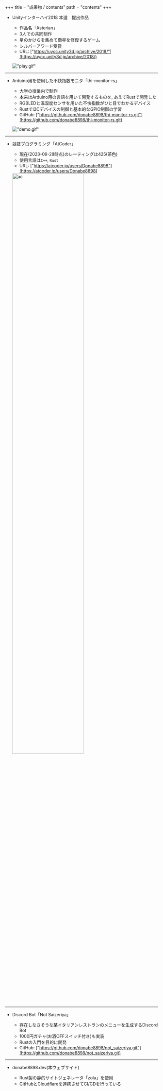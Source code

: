 +++
title = "成果物 / contents"
path = "contents"
+++


+ Unityインターハイ2018 本選　提出作品

    - 作品名「Asterian」
    - 3人での共同制作
    - 星のかけらを集めて衛星を修復するゲーム
    - シルバーアワード受賞
    - URL: ["https://uycc.unity3d.jp/archive/2018/"](https://uycc.unity3d.jp/archive/2018/)

    !["play.gif"](/Asterial.gif)

---

- Arduino用を使用した不快指数モニタ「thi-monitor-rs」

    - 大学の授業内で制作
    - 本来はArduino用の言語を用いて開発するものを, あえてRustで開発した
    - RGBLEDと温湿度センサを用いた不快指数がひと目でわかるデバイス
    - RustでI2Cデバイスの制御と基本的なGPIO制御の学習
    - GitHub: ["https://github.com/donabe8898/thi-monitor-rs.git"](https://github.com/donabe8898/thi-monitor-rs.git)

    !["demo.gif"](/thi-monitor-rs.gif)

---

- 競技プログラミング「AtCoder」

    - 現在(2023-09-28時点)のレーティングは425(茶色)
    - 使用言語は`C++`, `Rust`
    - URL: ["https://atcoder.jp/users/Donabe8898"](https://atcoder.jp/users/Donabe8898)

    <img src="atcoder.png" alt="ac" width="70%">

---

+ Discord Bot「Not Saizeriya」

    - 存在しなさそうな某イタリアンレストランのメニューを生成するDiscord Bot
    - 1000円ガチャ(お酒OFFスイッチ付き)も実装
    - Rustの入門を目的に開発
    - GitHub: ["https://github.com/donabe8898/not_saizeriya.git"](https://github.com/donabe8898/not_saizeriya.git)

---

- donabe8898.dev(本ウェブサイト)

    - Rust製の静的サイトジェネレータ「zola」を使用
    - GitHubとCloudflareを連携させてCI/CDを行っている

